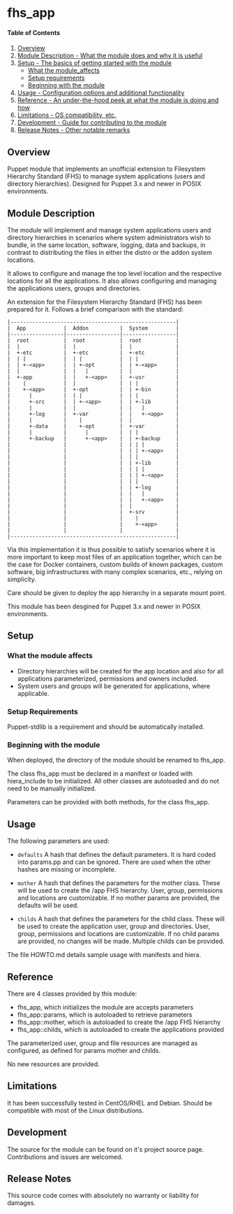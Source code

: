# fhs_app

#### Table of Contents

1. [Overview](#overview)
2. [Module Description - What the module does and why it is useful](#module-description)
3. [Setup - The basics of getting started with the module](#setup)
    * [What the module_affects](#what-the-module-affects)
    * [Setup requirements](#setup-requirements)
    * [Beginning with the module](#beginning-with-the-module)
4. [Usage - Configuration options and additional functionality](#usage)
5. [Reference - An under-the-hood peek at what the module is doing and how](#reference)
5. [Limitations - OS compatibility, etc.](#limitations)
6. [Development - Guide for contributing to the module](#development)
7. [Release Notes - Other notable remarks](#release-notes)

## Overview

Puppet module that implements an unofficial extension to Filesystem Hierarchy
Standard (FHS) to manage system applications (users and directory hierarchies).
Designed for Puppet 3.x and newer in POSIX environments.

## Module Description

The module will implement and manage system applications users and directory
hierarchies in scenarios where system administrators wish to bundle, in the
same location, software, logging, data and backups, in contrast to distributing
the files in either the distro or the addon system locations.

It allows to configure and manage the top level location and the respective
locations for all the applications. It also allows configuring and managing
the applications users, groups and directories.

An extension for the Filesystem Hierarchy Standard (FHS) has been prepared for
it. Follows a brief comparison with the standard:

````
|-----------------------------------------------------|
|  App            |  Addon          |  System         |
|-----------------|-----------------|-----------------|
|  root           |  root           |  root           |
|  |              |  |              |  |              |
|  +-etc          |  +-etc          |  +-etc          |
|  | |            |  | |            |  | |            |
|  | +-<app>      |  | +-opt        |  | +-<app>      |
|  |              |  |   |          |  |              |
|  +-app          |  |   +-<app>    |  +-usr          |
|    |            |  |              |  | |            |
|    +-<app>      |  +-opt          |  | +-bin        |
|      |          |  | |            |  | |            |
|      +-src      |  | +-<app>      |  | +-lib        |
|      |          |  |              |  |   |          |
|      +-log      |  +-var          |  |   +-<app>    |
|      |          |    |            |  |              |
|      +-data     |    +-opt        |  +-var          |
|      |          |      |          |  | |            |
|      +-backup   |      +-<app>    |  | +-backup     |
|                 |                 |  | | |          |
|                 |                 |  | | +-<app>    |
|                 |                 |  | |            |
|                 |                 |  | +-lib        |
|                 |                 |  | | |          |
|                 |                 |  | | +-<app>    |
|                 |                 |  | |            |
|                 |                 |  | +-log        |
|                 |                 |  |   |          |
|                 |                 |  |   +-<app>    |
|                 |                 |  |              |
|                 |                 |  +-srv          |
|                 |                 |    |            |
|                 |                 |    +-<app>      |
|                 |                 |                 |
|-----------------------------------------------------|
````

Via this implementation it is thus possible to satisfy scenarios where it is
more important to keep most files of an application together, which can be the
case for Docker containers, custom builds of known packages, custom software,
big infrastructures with many complex scenarios, etc., relying on simplicity.

Care should be given to deploy the app hierarchy in a separate mount point.

This module has been desgined for Puppet 3.x and newer in POSIX environments.

## Setup

### What the module affects

* Directory hierarchies will be created for the app location and also for all
applications parameterized, permissions and owners included.
* System users and groups will be generated for applications, where applicable.

### Setup Requirements

Puppet-stdlib is a requirement and should be automatically installed.

### Beginning with the module

When deployed, the directory of the module should be renamed to fhs_app.

The class fhs_app must be declared in a manifest or loaded with hiera_include
to be initialized.
All other classes are autoloaded and do not need to be manually initialized.

Parameters can be provided with both methods, for the class fhs_app.

## Usage

The following parameters are used:

* `defaults`
A hash that defines the default parameters.
It is hard coded into params.pp and can be ignored.
There are used when the other hashes are missing or incomplete.

* `mother`
A hash that defines the parameters for the mother class.
These will be used to create the /app FHS hierarchy.
User, group, permissions and locations are customizable.
If no mother params are provided, the defaults will be used.

* `childs`
A hash that defines the parameters for the child class.
These will be used to create the application user, group and directories.
User, group, permissions and locations are customizable.
If no child params are provided, no changes will be made.
Multiple childs can be provided.

The file HOWTO.md details sample usage with manifests and hiera.

## Reference

There are 4 classes provided by this module:
- fhs_app, which initializes the module are accepts parameters
- fhs_app::params, which is autoloaded to retrieve parameters
- fhs_app::mother, which is autoloaded to create the /app FHS hierarchy
- fhs_app::childs, which is autoloaded to create the applications provided

The parameterized user, group and file resources are managed as configured, as
defined for params mother and childs.

No new resources are provided.

## Limitations

It has been successfully tested in CentOS/RHEL and Debian.
Should be compatible with most of the Linux distributions.

## Development

The source for the module can be found on it's project source page.
Contributions and issues are welcomed.

## Release Notes

This source code comes with absolutely no warranty or liability for damages.
